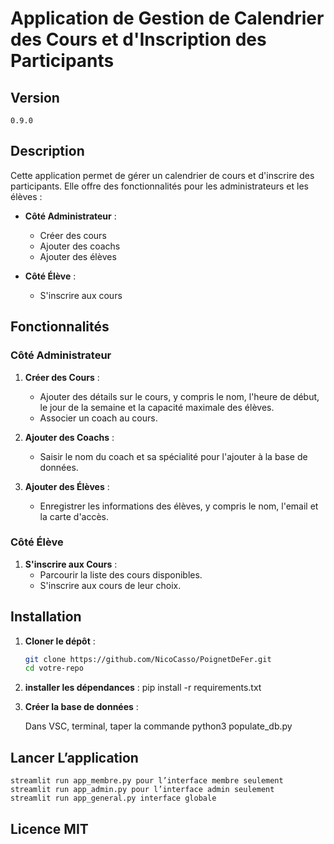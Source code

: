 # Application de Gestion de Calendrier des Cours et d'Inscription des Participants


## Version
    0.9.0

## Description

Cette application permet de gérer un calendrier de cours et d'inscrire des participants. Elle offre des fonctionnalités pour les administrateurs et les élèves :

- **Côté Administrateur** :
  - Créer des cours
  - Ajouter des coachs
  - Ajouter des élèves

- **Côté Élève** :
  - S'inscrire aux cours

## Fonctionnalités

### Côté Administrateur

1. **Créer des Cours** :
   - Ajouter des détails sur le cours, y compris le nom, l'heure de début, le jour de la semaine et la capacité maximale des élèves.
   - Associer un coach au cours.

2. **Ajouter des Coachs** :
   - Saisir le nom du coach et sa spécialité pour l'ajouter à la base de données.

3. **Ajouter des Élèves** :
   - Enregistrer les informations des élèves, y compris le nom, l'email et la carte d'accès.

### Côté Élève

1. **S'inscrire aux Cours** :
   - Parcourir la liste des cours disponibles.
   - S'inscrire aux cours de leur choix.

## Installation

1. **Cloner le dépôt** :
   ```bash
   git clone https://github.com/NicoCasso/PoignetDeFer.git
   cd votre-repo


2. **installer les dépendances** :
    pip install -r requirements.txt

3. **Créer la base de données** :

    Dans VSC, terminal, taper la commande 
    python3 populate_db.py 
   


## Lancer L’application

    streamlit run app_membre.py pour l’interface membre seulement
    streamlit run app_admin.py pour l’interface admin seulement
    streamlit run app_general.py interface globale

## Licence MIT












